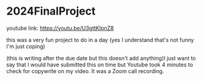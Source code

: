 # 2024FinalProject

youtube link: https://youtu.be/U3gttKIpnZ8

this was a very fun project to do in a day (yes I understand that's not funny I'm just coping)

(this is writing after the due date but this doesn't add anything)I just want to say that I would have submitted this on time but Youtube took 4 minutes to check for copywrite on my video. It was a Zoom call recording.
